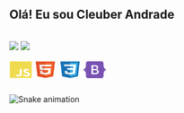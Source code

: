 ## Olá! Eu sou Cleuber Andrade
 <div><br>
  <a href="https://github.com/cleuber-andrade">
  <a>
    <img height="180em" src="https://github-readme-stats.vercel.app/api?username=cleuber-andrade&show_icons=true&theme=merko"/>
  </a>
  <a>
    <img height="180em" src="https://github-readme-stats.vercel.app/api/top-langs/?username=cleuber-andrade&layout=compact&langs_count=7&theme=merko"/>
  </a>
</div>
<div style="display: inline_block"><br>
  <img align="center" alt="cleuber-Js" height="30" width="40" src="https://raw.githubusercontent.com/devicons/devicon/master/icons/javascript/javascript-plain.svg">
  <img align="center" alt="cleuber-HTML" height="30" width="40" src="https://raw.githubusercontent.com/devicons/devicon/master/icons/html5/html5-original.svg">
  <img align="center" alt="cleuber-CSS" height="30" width="40" src="https://raw.githubusercontent.com/devicons/devicon/master/icons/css3/css3-original.svg">
  <img align="center" alt="cleuber-Bootstrap" height="30" width="40" src="./bootstrap-5-1.svg">  
</div>
  
  ##
 
<div> 
  
 
  ![Snake animation](https://github.com/cleuber-andrade/cleuber-andrade/blob/output/github-contribution-grid-snake.svg)
 
</div>

 
